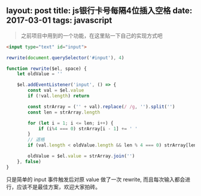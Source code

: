 layout: post
title: js银行卡号每隔4位插入空格
date: 2017-03-01
tags: javascript
---

> 之前项目中用到的一个功能，在这里贴一下自己的实现方式吧

```html
<input type="text" id="input">
```

```js
rewrite(document.querySelector('#input'), 4)

function rewrite($el, space) {
    let oldValue = ''

    $el.addEventListener('input', () => {
        const val = $el.value
        if (!val.length) return

        const strArray = ('' + val).replace(/ /g, '').split('')
        const len = strArray.length

        for (let i = 1; i <= len; i++) {
            if (i%4 === 0) strArray[i - 1] += ' '
        }
        // 退格
        if (val.length < oldValue.length && len % 4 === 0) strArray[len - 1] = strArray[len - 1].substr(0, 1)

        oldValue = $el.value = strArray.join('')
    }, false)
}
```

只是简单的 input 事件触发后对原 value 做了一次 rewrite, 而且每次输入都会进行，应该不是最佳方案，欢迎大家拍砖。

<!--<script async src="//jsfiddle.net/nvjwau6v/embed/js,html,result/"></script>-->

